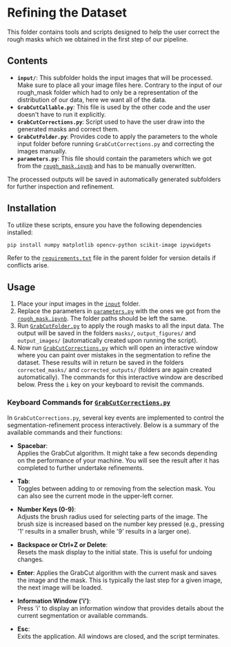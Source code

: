 # Refining the Dataset

This folder contains tools and scripts designed to help the user correct the rough masks which we obtained in the first step of our pipeline. 

## Contents

- **`input/`**: This subfolder holds the input images that will be processed. Make sure to place all your image files here. Contrary to the input of our rough_mask folder which had to only be a representation of the distribution of our data, here we want all of the data.
- **`GrabCutCallable.py`**: This file is used by the other code and the user doesn't have to run it explicitly.
- **`GrabCutCorrections.py`**: Script used to have the user draw into the generated masks and correct them.
- **`GrabCutFolder.py`**: Provides code to apply the parameters to the whole input folder before running `GrabCutCorrections.py` and correcting the images manually.
- **`parameters.py`**: This file should contain the parameters which we got from the [`rough_mask.ipynb`](../rough_mask/rough_mask.ipynb) and has to be manually overwritten.
  
The processed outputs will be saved in automatically generated subfolders for further inspection and refinement.

## Installation

To utilize these scripts, ensure you have the following dependencies installed:

```bash
pip install numpy matplotlib opencv-python scikit-image ipywidgets
```
Refer to the [`requirements.txt`](../requirements.txt) file in the parent folder for version details if conflicts arise.

## Usage

1. Place your input images in the [`input`](./input/) folder.
2. Replace the parameters in [`parameters.py`](./parameters.py) with the ones we got from the [`rough_mask.ipynb`](../rough_mask/rough_mask.ipynb). The folder paths should be left the same.
3. Run [`GrabCutFolder.py`](./GrabCutFolder.py) to apply the rough masks to all the input data. The output will be saved in the folders `masks/`, `output_figures/` and `output_images/` (automatically created upon running the script).
4. Now run [`GrabCutCorrections.py`](./GrabCutCorrections.py) which will open an interactive window where you can paint over mistakes in the segmentation to refine the dataset. These results will in return be saved in the folders `corrected_masks/` and `corrected_outputs/` (folders are again created automatically). The commands for this interactive window are described below. Press the `i` key on your keyboard to revisit the commands.

### Keyboard Commands for [`GrabCutCorrections.py`](./GrabCutCorrections.py)

In `GrabCutCorrections.py`, several key events are implemented to control the segmentation-refinement process interactively. Below is a summary of the available commands and their functions:

- **Spacebar**:  
  Applies the GrabCut algorithm. It might take a few seconds depending on the performance of your machine. You will see the result after it has completed to further undertake refinements.

- **Tab**:  
  Toggles between adding to or removing from the selection mask. You can also see the current mode in the upper-left corner.

- **Number Keys (0-9)**:  
  Adjusts the brush radius used for selecting parts of the image. The brush size is increased based on the number key pressed (e.g., pressing '1' results in a smaller brush, while '9' results in a larger one).

- **Backspace or Ctrl+Z or Delete**:  
  Resets the mask display to the initial state. This is useful for undoing changes.

- **Enter**:
  Applies the GrabCut algorithm with the current mask and saves the image and the mask. This is typically the last step for a given image, the next image will be loaded.

- **Information Window ('i')**:  
  Press 'i' to display an information window that provides details about the current segmentation or available commands.

- **Esc**:  
  Exits the application. All windows are closed, and the script terminates.
